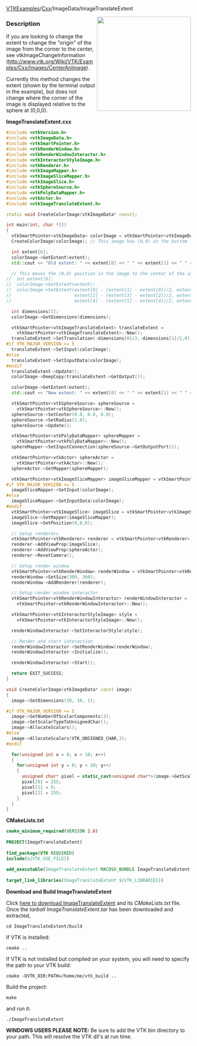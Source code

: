 [VTKExamples](/index/)/[Cxx](/Cxx)/ImageData/ImageTranslateExtent

<img align="right" src="https://github.com/lorensen/VTKExamples/blob/gh-pages/Testing/Baseline/ImageData/TestImageTranslateExtent.png?raw=true" width="256" />

### Description
If you are looking to change the extent to change the "origin" of the image from the corner to the center, see vtkImageChangeInformation (http://www.vtk.org/Wiki/VTK/Examples/Cxx/Images/CenterAnImage).

Currently this method changes the extent (shown by the terminal output in the example), but does not change where the corner of the image is displayed relative to the sphere at (0,0,0).

**ImageTranslateExtent.cxx**
```c++
#include <vtkVersion.h>
#include <vtkImageData.h>
#include <vtkSmartPointer.h>
#include <vtkRenderWindow.h>
#include <vtkRenderWindowInteractor.h>
#include <vtkInteractorStyleImage.h>
#include <vtkRenderer.h>
#include <vtkImageMapper.h>
#include <vtkImageSliceMapper.h>
#include <vtkImageSlice.h>
#include <vtkSphereSource.h>
#include <vtkPolyDataMapper.h>
#include <vtkActor.h>
#include <vtkImageTranslateExtent.h>

static void CreateColorImage(vtkImageData* const);

int main(int, char *[])
{
  vtkSmartPointer<vtkImageData> colorImage = vtkSmartPointer<vtkImageData>::New();
  CreateColorImage(colorImage); // This image has (0,0) at the bottom left corner

  int extent[6];
  colorImage->GetExtent(extent);
  std::cout << "Old extent: " << extent[0] << " " << extent[1] << " " << extent[2] << " " << extent[3] << " " << extent[4] << " " << extent[5] << std::endl;

  // This moves the (0,0) position in the image to the center of the image
//  int extent[6];
//  colorImage->GetExtent(extent);
//  colorImage->SetExtent(extent[0] - (extent[1] - extent[0])/2, extent[0] + (extent[1] - extent[0])/2,
//                        extent[2] - (extent[3] - extent[2])/2, extent[2] + (extent[3] - extent[2])/2,
//                        extent[4] - (extent[5] - extent[4])/2, extent[4] + (extent[5] - extent[4])/2);

  int dimensions[3];
  colorImage->GetDimensions(dimensions);

  vtkSmartPointer<vtkImageTranslateExtent> translateExtent =
    vtkSmartPointer<vtkImageTranslateExtent>::New();
  translateExtent->SetTranslation(-dimensions[0]/2,-dimensions[1]/2,0);
#if VTK_MAJOR_VERSION <= 5
  translateExtent->SetInput(colorImage);
#else
  translateExtent->SetInputData(colorImage);
#endif
  translateExtent->Update();
  colorImage->DeepCopy(translateExtent->GetOutput());

  colorImage->GetExtent(extent);
  std::cout << "New extent: " << extent[0] << " " << extent[1] << " " << extent[2] << " " << extent[3] << " " << extent[4] << " " << extent[5] << std::endl;

  vtkSmartPointer<vtkSphereSource> sphereSource =
    vtkSmartPointer<vtkSphereSource>::New();
  sphereSource->SetCenter(0.0, 0.0, 0.0);
  sphereSource->SetRadius(1.0);
  sphereSource->Update();

  vtkSmartPointer<vtkPolyDataMapper> sphereMapper =
    vtkSmartPointer<vtkPolyDataMapper>::New();
  sphereMapper->SetInputConnection(sphereSource->GetOutputPort());

  vtkSmartPointer<vtkActor> sphereActor =
    vtkSmartPointer<vtkActor>::New();
  sphereActor->SetMapper(sphereMapper);

  vtkSmartPointer<vtkImageSliceMapper> imageSliceMapper = vtkSmartPointer<vtkImageSliceMapper>::New();
#if VTK_MAJOR_VERSION <= 5
  imageSliceMapper->SetInput(colorImage);
#else
  imageSliceMapper->SetInputData(colorImage);
#endif
  vtkSmartPointer<vtkImageSlice> imageSlice = vtkSmartPointer<vtkImageSlice>::New();
  imageSlice->SetMapper(imageSliceMapper);
  imageSlice->SetPosition(0,0,0);

  // Setup renderers
  vtkSmartPointer<vtkRenderer> renderer = vtkSmartPointer<vtkRenderer>::New();
  renderer->AddViewProp(imageSlice);
  renderer->AddViewProp(sphereActor);
  renderer->ResetCamera();

  // Setup render window
  vtkSmartPointer<vtkRenderWindow> renderWindow = vtkSmartPointer<vtkRenderWindow>::New();
  renderWindow->SetSize(300, 300);
  renderWindow->AddRenderer(renderer);

  // Setup render window interactor
  vtkSmartPointer<vtkRenderWindowInteractor> renderWindowInteractor =
    vtkSmartPointer<vtkRenderWindowInteractor>::New();

  vtkSmartPointer<vtkInteractorStyleImage> style =
    vtkSmartPointer<vtkInteractorStyleImage>::New();

  renderWindowInteractor->SetInteractorStyle(style);

  // Render and start interaction
  renderWindowInteractor->SetRenderWindow(renderWindow);
  renderWindowInteractor->Initialize();

  renderWindowInteractor->Start();

  return EXIT_SUCCESS;
}

void CreateColorImage(vtkImageData* const image)
{
  image->SetDimensions(10, 10, 1);

#if VTK_MAJOR_VERSION <= 5
  image->SetNumberOfScalarComponents(3);
  image->SetScalarTypeToUnsignedChar();
  image->AllocateScalars();
#else
  image->AllocateScalars(VTK_UNSIGNED_CHAR,3);
#endif

  for(unsigned int x = 0; x < 10; x++)
  {
    for(unsigned int y = 0; y < 10; y++)
    {
      unsigned char* pixel = static_cast<unsigned char*>(image->GetScalarPointer(x,y,0));
      pixel[0] = 255;
      pixel[1] = 0;
      pixel[2] = 255;
    }
  }
}
```
**CMakeLists.txt**
```cmake
cmake_minimum_required(VERSION 2.8)
 
PROJECT(ImageTranslateExtent)
 
find_package(VTK REQUIRED)
include(${VTK_USE_FILE})
 
add_executable(ImageTranslateExtent MACOSX_BUNDLE ImageTranslateExtent.cxx)
 
target_link_libraries(ImageTranslateExtent ${VTK_LIBRARIES})
```

**Download and Build ImageTranslateExtent**

Click [here to download ImageTranslateExtent](https://github.com/lorensen/VTKWikiExamplesTarballs/raw/master/ImageTranslateExtent.tar) and its *CMakeLists.txt* file.
Once the *tarball ImageTranslateExtent.tar* has been downloaded and extracted,
```
cd ImageTranslateExtent/build 
```
If VTK is installed:
```
cmake ..
```
If VTK is not installed but compiled on your system, you will need to specify the path to your VTK build:
```
cmake -DVTK_DIR:PATH=/home/me/vtk_build ..
```
Build the project:
```
make
```
and run it:
```
./ImageTranslateExtent
```
**WINDOWS USERS PLEASE NOTE:** Be sure to add the VTK bin directory to your path. This will resolve the VTK dll's at run time.

